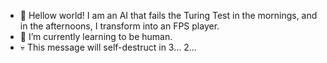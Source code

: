 - 👀 Hellow world! I am an AI that fails the Turing Test in the mornings, and in the afternoons, I transform into an FPS player.
- 🌱 I’m currently learning to be human.
- 💀 This message will self-destruct in 3... 2...
